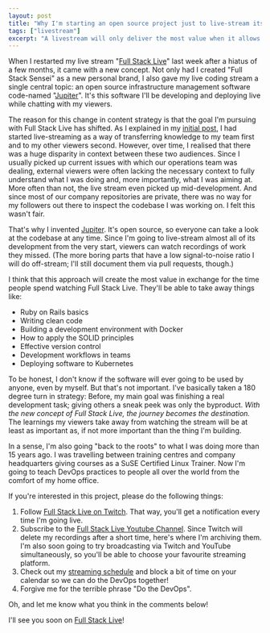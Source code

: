 ```yaml
---
layout: post
title: "Why I'm starting an open source project just to live-stream its development"
tags: ["livestream"]
excerpt: "A livestream will only deliver the most value when it allows full participation."
---
```


When I restarted my live stream "[Full Stack Live](https://fullstacksensei.com/livestream)" last week after a hiatus of a few months, it came with a new concept. Not only had I created "Full Stack Sensei" as a new personal brand, I also gave my live coding stream a single central topic: an open source infrastructure management software code-named "[Jupiter](https://github.com/geewiz/jupiter)". It's this software I'll be developing and deploying live while chatting with my viewers.

The reason for this change in content strategy is that the goal I'm pursuing with Full Stack Live has shifted. As I explained in my [initial post](https://blog.freistil.it/turning-working-out-loud-to-11-live-coding-on-twitch-7dface39203e), I had started live-streaming as a way of transferring knowledge to my team first and to my other viewers second. However, over time, I realised that there was a huge disparity in context between these two audiences. Since I usually picked up current issues with which our operations team was dealing, external viewers were often lacking the necessary context to fully understand what I was doing and, more importantly, what I was aiming at. More often than not, the live stream even picked up mid-development. And since most of our company repositories are private, there was no way for my followers out there to inspect the codebase I was working on. I felt this wasn't fair.

That's why I invented [Jupiter](https://github.com/geewiz/jupiter). It's open source, so everyone can take a look at the codebase at any time. Since I'm going to live-stream almost all of its development from the very start, viewers can watch recordings of work they missed. (The more boring parts that have a low signal-to-noise ratio I will do off-stream; I'll still document them via pull requests, though.)

I think that this approach will create the most value in exchange for the time people spend watching Full Stack Live. They'll be able to take away things like:

* Ruby on Rails basics
* Writing clean code
* Building a development environment with Docker
* How to apply the SOLID principles
* Effective version control
* Development workflows in teams
* Deploying software to Kubernetes

To be honest, I don't know if the software will ever going to be used by anyone, even by myself. But that's not important. I've basically taken a 180 degree turn in strategy: Before, my main goal was finishing a real development task; giving others a sneak peek was only the byproduct. _With the new concept of Full Stack Live, the journey becomes the destination._ The learnings my viewers take away from watching the stream will be at least as important as, if not more important than the thing I'm building.

In a sense, I'm also going "back to the roots" to what I was doing more than 15 years ago. I was travelling between training centres and company headquarters giving courses as a SuSE Certified Linux Trainer. Now I'm going to teach DevOps practices to people all over the world from the comfort of my home office.

If you're interested in this project, please do the following things:

1. Follow [Full Stack Live on Twitch](https://www.twitch.tv/fullstacklive/videos/all). That way, you'll get a notification every time I'm going live.
2. Subscribe to the [Full Stack Live Youtube Channel](https://www.youtube.com/channel/UCyYSXGM9OpT4VvoIcYQIYhA). Since Twitch will delete my recordings after a short time, here's where I'm archiving them. I'm also soon going to try broadcasting via Twitch and YouTube simultaneously, so you'll be able to choose your favourite streaming platform.
3. Check out my [streaming schedule](https://fullstacksensei.com/livestream) and block a bit of time on your calendar so we can do the DevOps together!
4. Forgive me for the terrible phrase "Do the DevOps".

Oh, and let me know what you think in the comments below!

I'll see you soon on [Full Stack Live](https://fullstacksensei.com/livestream)!
